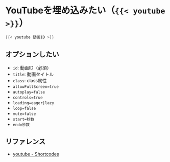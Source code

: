 # YouTubeを埋め込みたい（`{{< youtube >}}`）

```go
{{< youtube 動画ID >}}
```

## オプションしたい

- `id`: 動画ID（必須）
- `title`: 動画タイトル
- `class`: class属性
- `allowFullScreen=true`
- `autoplay=false`
- `controls=true`
- `loading=eager|lazy`
- `loop=false`
- `mute=false`
- `start=秒数`
- `end=秒数`

## リファレンス

- [youtube - Shortcodes](https://gohugo.io/content-management/shortcodes/#youtube)
